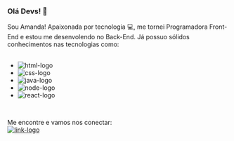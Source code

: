 ### Olá Devs! 👋

Sou Amanda!
Apaixonada por tecnologia :computer:, me tornei Programadora Front-End e estou me desenvolendo no Back-End.
Já possuo sólidos conhecimentos nas tecnologias como: <br>
<br>
- <img src="https://img.shields.io/badge/HTML5-E34F26?style=for-the-badge&logo=html5&logoColor=white" alt="html-logo"/>
- <img src="https://img.shields.io/badge/CSS-239120?&style=for-the-badge&logo=css3&logoColor=white" alt="css-logo"/>
- <img src="https://img.shields.io/badge/JavaScript-F7DF1E?style=for-the-badge&logo=javascript&logoColor=black" alt="java-logo"/>
- <img src="https://img.shields.io/badge/Node.js-43853D?style=for-the-badge&logo=node.js&logoColor=white" alt="node-logo"/> 
- <img src="https://img.shields.io/badge/React-20232A?style=for-the-badge&logo=react&logoColor=61DAFB" alt="react-logo"/> 
<br>

Me encontre e vamos nos conectar:<br>
<a href="https://www.linkedin.com/in/amanda-saraiva%F0%9F%8F%B3%EF%B8%8F%E2%80%8D%F0%9F%8C%88-7b700a1b8/">
<img src="https://img.shields.io/badge/LinkedIn-0077B5?style=for-the-badge&logo=linkedin&logoColor=white" alt="link-logo"/>
<a/>
